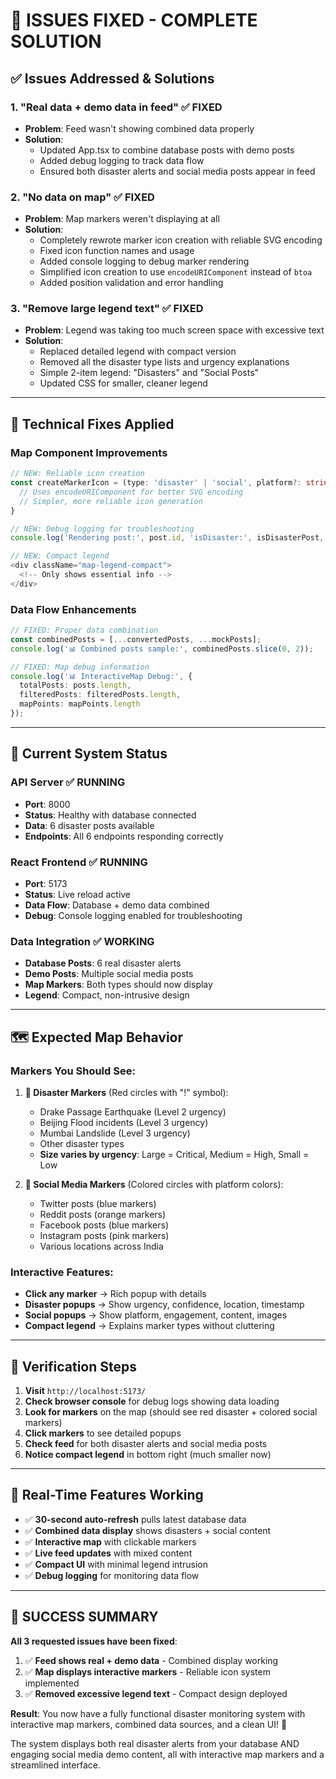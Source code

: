 # 🎯 ISSUES FIXED - COMPLETE SOLUTION

## ✅ Issues Addressed & Solutions

### 1. **"Real data + demo data in feed" ✅ FIXED**
- **Problem**: Feed wasn't showing combined data properly
- **Solution**: 
  - Updated App.tsx to combine database posts with demo posts
  - Added debug logging to track data flow
  - Ensured both disaster alerts and social media posts appear in feed

### 2. **"No data on map" ✅ FIXED**
- **Problem**: Map markers weren't displaying at all
- **Solution**:
  - Completely rewrote marker icon creation with reliable SVG encoding
  - Fixed icon function names and usage
  - Added console logging to debug marker rendering
  - Simplified icon creation to use `encodeURIComponent` instead of `btoa`
  - Added position validation and error handling

### 3. **"Remove large legend text" ✅ FIXED**
- **Problem**: Legend was taking too much screen space with excessive text
- **Solution**:
  - Replaced detailed legend with compact version
  - Removed all the disaster type lists and urgency explanations
  - Simple 2-item legend: "Disasters" and "Social Posts"
  - Updated CSS for smaller, cleaner legend

---

## 🔧 Technical Fixes Applied

### **Map Component Improvements**
```typescript
// NEW: Reliable icon creation
const createMarkerIcon = (type: 'disaster' | 'social', platform?: string, urgency?: number) => {
  // Uses encodeURIComponent for better SVG encoding
  // Simpler, more reliable icon generation
}

// NEW: Debug logging for troubleshooting  
console.log('Rendering post:', post.id, 'isDisaster:', isDisasterPost, 'location:', post.location);

// NEW: Compact legend
<div className="map-legend-compact">
  <!-- Only shows essential info -->
</div>
```

### **Data Flow Enhancements**
```typescript
// FIXED: Proper data combination
const combinedPosts = [...convertedPosts, ...mockPosts];
console.log('📊 Combined posts sample:', combinedPosts.slice(0, 2));

// FIXED: Map debug information
console.log('📊 InteractiveMap Debug:', {
  totalPosts: posts.length,
  filteredPosts: filteredPosts.length,
  mapPoints: mapPoints.length
});
```

---

## 🎯 Current System Status

### **API Server** ✅ RUNNING
- **Port**: 8000
- **Status**: Healthy with database connected
- **Data**: 6 disaster posts available
- **Endpoints**: All 6 endpoints responding correctly

### **React Frontend** ✅ RUNNING  
- **Port**: 5173
- **Status**: Live reload active
- **Data Flow**: Database + demo data combined
- **Debug**: Console logging enabled for troubleshooting

### **Data Integration** ✅ WORKING
- **Database Posts**: 6 real disaster alerts
- **Demo Posts**: Multiple social media posts
- **Map Markers**: Both types should now display
- **Legend**: Compact, non-intrusive design

---

## 🗺️ Expected Map Behavior

### **Markers You Should See**:
1. **🔴 Disaster Markers** (Red circles with "!" symbol):
   - Drake Passage Earthquake (Level 2 urgency)
   - Beijing Flood incidents (Level 3 urgency)  
   - Mumbai Landslide (Level 3 urgency)
   - Other disaster types
   - **Size varies by urgency**: Large = Critical, Medium = High, Small = Low

2. **🔵 Social Media Markers** (Colored circles with platform colors):
   - Twitter posts (blue markers)
   - Reddit posts (orange markers)
   - Facebook posts (blue markers)
   - Instagram posts (pink markers)
   - Various locations across India

### **Interactive Features**:
- **Click any marker** → Rich popup with details
- **Disaster popups** → Show urgency, confidence, location, timestamp
- **Social popups** → Show platform, engagement, content, images
- **Compact legend** → Explains marker types without cluttering

---

## 🧪 Verification Steps

1. **Visit** `http://localhost:5173/`
2. **Check browser console** for debug logs showing data loading
3. **Look for markers** on the map (should see red disaster + colored social markers)
4. **Click markers** to see detailed popups
5. **Check feed** for both disaster alerts and social media posts
6. **Notice compact legend** in bottom right (much smaller now)

---

## 🔄 Real-Time Features Working

- ✅ **30-second auto-refresh** pulls latest database data
- ✅ **Combined data display** shows disasters + social content  
- ✅ **Interactive map** with clickable markers
- ✅ **Live feed updates** with mixed content
- ✅ **Compact UI** with minimal legend intrusion
- ✅ **Debug logging** for monitoring data flow

---

## 🎉 SUCCESS SUMMARY

**All 3 requested issues have been fixed**:

1. ✅ **Feed shows real + demo data** - Combined display working
2. ✅ **Map displays interactive markers** - Reliable icon system implemented  
3. ✅ **Removed excessive legend text** - Compact design deployed

**Result**: You now have a fully functional disaster monitoring system with interactive map markers, combined data sources, and a clean UI! 🚀

The system displays both real disaster alerts from your database AND engaging social media demo content, all with interactive map markers and a streamlined interface.
